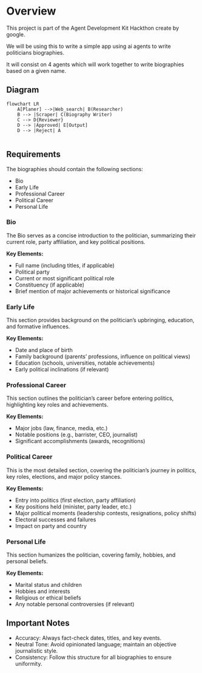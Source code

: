 
# Overview

This project is part of the Agent Development Kit Hackthon create by google.

We will be using this to write a simple app using ai agents to write politicians biographies.

It will consist on 4 agents which will work together to write biographies based on a given name.

## Diagram
```mermaid
flowchart LR
    A[Planer] -->|Web_search| B(Researcher)
    B --> |Scraper| C(Biography Writer)
    C --> D{Reviewer}
    D --> |Approved| E[Output]
    D --> |Reject| A
  
```

## Requirements

The biographies should contain the following sections:

- Bio
- Early Life
- Professional Career
- Political Career
- Personal Life


### Bio
The Bio serves as a concise introduction to the politician, summarizing their current role, party affiliation, and key political positions.

**Key Elements:**
- Full name (including titles, if applicable)
- Political party
- Current or most significant political role
- Constituency (if applicable)
- Brief mention of major achievements or historical significance


### Early Life
This section provides background on the politician’s upbringing, education, and formative influences.

**Key Elements:**
- Date and place of birth
- Family background (parents’ professions, influence on political views)
- Education (schools, universities, notable achievements)
- Early political inclinations (if relevant)


### Professional Career
This section outlines the politician’s career before entering politics, highlighting key roles and achievements.

**Key Elements:**
- Major jobs (law, finance, media, etc.)
- Notable positions (e.g., barrister, CEO, journalist)
- Significant accomplishments (awards, recognitions)

### Political Career
This is the most detailed section, covering the politician’s journey in politics, key roles, elections, and major policy stances.

**Key Elements:**
- Entry into politics (first election, party affiliation)
- Key positions held (minister, party leader, etc.)
- Major political moments (leadership contests, resignations, policy shifts)
- Electoral successes and failures
- Impact on party and country

### Personal Life
This section humanizes the politician, covering family, hobbies, and personal beliefs.

**Key Elements:**
- Marital status and children
- Hobbies and interests
- Religious or ethical beliefs
- Any notable personal controversies (if relevant)


## Important Notes
- Accuracy: Always fact-check dates, titles, and key events.
- Neutral Tone: Avoid opinionated language; maintain an objective journalistic style.
- Consistency: Follow this structure for all biographies to ensure uniformity.
